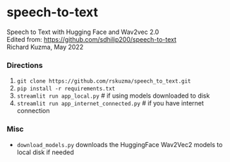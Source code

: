 # speech-to-text
Speech to Text with Hugging Face and Wav2vec 2.0<br>
Edited from: https://github.com/sdhilip200/speech-to-text<br>
Richard Kuzma, May 2022

### Directions
1) `git clone https://github.com/rskuzma/speech_to_text.git`
2) `pip install -r requirements.txt`
3) `streamlit run app_local.py` # if using models downloaded to disk
3) `streamlit run app_internet_connected.py` # if you have internet connection

### Misc
- `download_models.py` downloads the HuggingFace Wav2Vec2 models to local disk if needed

